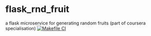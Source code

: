 # flask_rnd_fruit
a flask microservice for generating random fruits (part of coursera specialisation) 
[![Makefile CI](https://github.com/thibtd/flask_rnd_fruit/actions/workflows/makefile.yml/badge.svg)](https://github.com/thibtd/flask_rnd_fruit/actions/workflows/makefile.yml)
